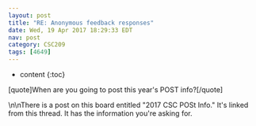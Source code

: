 ```yaml
---
layout: post
title: "RE: Anonymous feedback responses"
date: Wed, 19 Apr 2017 18:29:33 EDT
nav: post
category: CSC209
tags: [4649]
---
```


* content
{:toc}

[quote]When are you going to post this year's POST info?[/quote]
<!-- more -->
<p>\n\nThere is a post on this board entitled "2017 CSC POSt Info." It's linked from this thread. It has the information you're asking for.</p>
